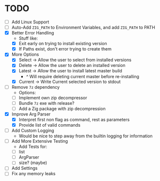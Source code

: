 # TODO

* [ ] Add Linux Support
* [ ] Auto-Add `ZIG_PATH` to Environment Variables, and add `ZIG_PATH` to PATH
* [x] Better Error Handling
  * Stuff like:
  * [x] Exit early on trying to install existing version
  * [x] If Paths exist, don't error trying to create them
* [x] More Options
  * [x] Select -> Allow the user to select from installed versions
  * [x] Delete -> Allow the user to delete an installed version
  * [x] Latest -> Allow the user to install latest master build
    * ^ Will require deleting current master before re-installing
  * [x] Current -> Write Current selected version to stdout
* [ ] Remove `7z` dependency
  * Options:
  * [ ] Implement own zip decompressor
  * [ ] Bundle `7z` exe with release?
  * [ ] Add a Zig package with zip decompression
* [x] Improve Arg Parser
  * [x] Interpret first non flag as command, rest as parameters
  * [x] Provide list of valid commands
* [ ] Add Custom Logging
  * Would be nice to step away from the builtin logging for information
* [ ] Add More Extensive Testing
  * Add Tests for:
  * [ ] list
  * [ ] ArgParser
  * [ ] size? (maybe)
* [ ] Add Settings
* [ ] Fix any memory leaks
